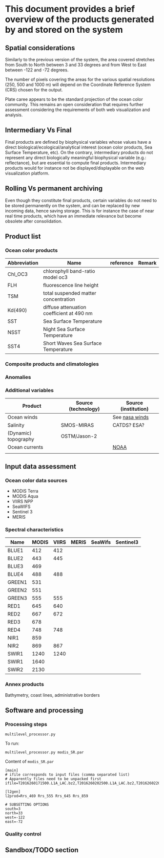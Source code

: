 # This document provides a brief overview of the products generated by and stored on the system

## Spatial considerations

Similarly to the previous version of the system, the area covered stretches from South to North between 3 and 33 degrees and from West to East between -122 and -72 degrees.

The number of pixels covering the areas for the various spatial resolutions (250, 500 and 1000 m) will depend on the Coordinate Reference System (CRS) chosen for the output.

Plate caree appears to be the standard projection of the ocean color community. This remains an open consideration that requires further assessment considering the requirements of both web visualization and analysis.


## Intermediary Vs Final

Final products are defined by biophysical variables whose values have a direct biological/ecological/analytical interest (ocean color products, Sea Surface Temperature, etc). On the contrary, intermediary products do not represent any direct biologically meaningful biophysical variable (e.g.: reflectance), but are essential to compute final products. Intermediary products would for instance not be displayed/displayable on the web visualization platform.


## Rolling Vs permanent archiving

Even though they constitute final products, certain variables do not need to be stored permanently on the system, and can be replaced by new incoming data, hence saving storage.
This is for instance the case of near real time products, which have an immediate relevance but become obsolete after consolidation.

## Product list

### Ocean color products


| Abbreviation |                    Name                   | reference | Remark |
|--------------|-------------------------------------------|-----------|--------|
| Chl\_OC3     | chlorophyll band-ratio model oc3          |           |        |
| FLH          | fluorescence line height                  |           |        |
| TSM          | total suspended matter concentration      |           |        |
| Kd(490)      | diffuse attenuation coefficient at 490 nm |           |        |
| SST          | Sea Surface Temperature                   |           |        |
| NSST         | Night Sea Surface Temperature             |           |        |
| SST4         | Short Waves Sea Surface Temperature       |           |        |


### Composite products and climatologies



### Anomalies



### Additional variables

|       Product        | Source (technology) |                  Source (institution)                  |
|----------------------|---------------------|--------------------------------------------------------|
| Ocean winds          |                     | See [nasa winds](https://winds.jpl.nasa.gov/)          |
| Salinity             | SMOS-MIRAS          | CATDS? ESA?                                            |
| (Dynamic) topography | OSTM/Jason-2        |                                                        |
| Ocean currents       |                     | [NOAA](https://www.nodc.noaa.gov/General/current.html) |
|                      |                     |                                                        |


## Input data assessment

### Ocean color data sources

- MODIS Terra
- MODIS Aqua
- VIIRS NPP
- SeaWIFS
- Sentinel 3
- MERIS

### Spectral characteristics	

|  Name  | MODIS | VIIRS | MERIS | SeaWifs | Sentinel3 |
|--------|-------|-------|-------|---------|-----------|
| BLUE1  |   412 |   412 |       |         |           |
| BLUE2  |   443 |   445 |       |         |           |
| BLUE3  |   469 |       |       |         |           |
| BLUE4  |   488 |   488 |       |         |           |
| GREEN1 |   531 |       |       |         |           |
| GREEN2 |   551 |       |       |         |           |
| GREEN3 |   555 |   555 |       |         |           |
| RED1   |   645 |   640 |       |         |           |
| RED2   |   667 |   672 |       |         |           |
| RED3   |   678 |       |       |         |           |
| RED4   |   748 |   748 |       |         |           |
| NIR1   |   859 |       |       |         |           |
| NIR2   |   869 |   867 |       |         |           |
| SWIR1  |  1240 |  1240 |       |         |           |
| SWIR1  |  1640 |       |       |         |           |
| SWIR2  |  2130 |       |       |         |           |

<!-- TODO: Make a plot (ggplot) to visualize all spectral bands of all sensors -->






### Annex products

Bathymetry, coast lines, administrative borders



## Software and processing

### Processing steps

`multilevel_processor.py`

To run:

`multilevel_processor.py modis_SR.par`


Content of `modis_SR.par`

```
[main]
# ifile corresponds to input files (comma separated list)
# Apparently files need to be unpacked first
ifile=T2016260171500.L1A_LAC.bz2,T2016260202500.L1A_LAC.bz2,T2016260220000.L1A_LAC.bz2

[l2gen]
l2prod=Rrs_469 Rrs_555 Rrs_645 Rrs_859

# SUBSETTING OPTIONS
south=3
north=33
west=-122
east=-72
```

### Quality control




## Sandbox/TODO section
